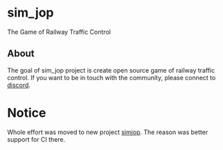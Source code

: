 # sim_jop

The Game of Railway Traffic Control


## About

The goal of sim_jop project is create open source game of railway traffic control.
If you want to be in touch with the community, please connect to [discord](https://discord.gg/drcmjBf).

# Notice

Whole effort was moved to new project [simjop](https://gitlab.com/simjop).
The reason was better support for CI there.
